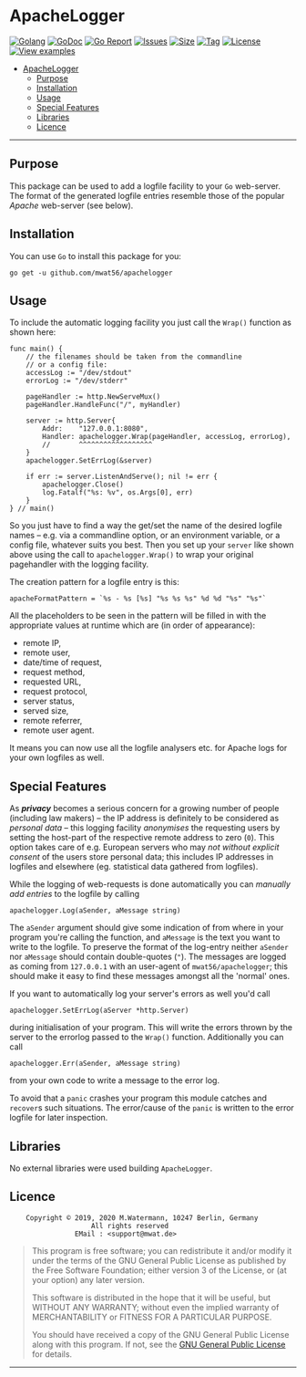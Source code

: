# ApacheLogger

[![Golang](https://img.shields.io/badge/Language-Go-green.svg)](https://golang.org/)
[![GoDoc](https://godoc.org/github.com/mwat56/apachelogger?status.svg)](https://godoc.org/github.com/mwat56/apachelogger/)
[![Go Report](https://goreportcard.com/badge/github.com/mwat56/apachelogger)](https://goreportcard.com/report/github.com/mwat56/apachelogger)
[![Issues](https://img.shields.io/github/issues/mwat56/apachelogger.svg)](https://github.com/mwat56/apachelogger/issues?q=is%3Aopen+is%3Aissue)
[![Size](https://img.shields.io/github/repo-size/mwat56/apachelogger.svg)](https://github.com/mwat56/apachelogger/)
[![Tag](https://img.shields.io/github/tag/mwat56/apachelogger.svg)](https://github.com/mwat56/apachelogger/tags)
[![License](https://img.shields.io/github/license/mwat56/apachelogger.svg)](https://github.com/mwat56/apachelogger/blob/main/LICENSE)
[![View examples](https://img.shields.io/badge/learn%20by-examples-0077b3.svg)](https://github.com/mwat56/apachelogger/blob/main/cmd/demo.go)

- [ApacheLogger](#apachelogger)
	- [Purpose](#purpose)
	- [Installation](#installation)
	- [Usage](#usage)
	- [Special Features](#special-features)
	- [Libraries](#libraries)
	- [Licence](#licence)

----

## Purpose

This package can be used to add a logfile facility to your `Go` web-server.
The format of the generated logfile entries resemble those of the popular _Apache_ web-server (see below).

## Installation

You can use `Go` to install this package for you:

    go get -u github.com/mwat56/apachelogger

## Usage

To include the automatic logging facility you just call the `Wrap()` function as shown here:

	func main() {
		// the filenames should be taken from the commandline
		// or a config file:
		accessLog := "/dev/stdout"
		errorLog := "/dev/stderr"

		pageHandler := http.NewServeMux()
		pageHandler.HandleFunc("/", myHandler)

		server := http.Server{
			Addr:    "127.0.0.1:8080",
			Handler: apachelogger.Wrap(pageHandler, accessLog, errorLog),
			//       ^^^^^^^^^^^^^^^^^^
		}
		apachelogger.SetErrLog(&server)

		if err := server.ListenAndServe(); nil != err {
			apachelogger.Close()
			log.Fatalf("%s: %v", os.Args[0], err)
		}
	} // main()

So you just have to find a way the get/set the name of the desired logfile names – e.g. via a commandline option, or an environment variable, or a config file, whatever suits you best.
Then you set up your `server` like shown above using the call to `apachelogger.Wrap()` to wrap your original pagehandler with the logging facility.

The creation pattern for a logfile entry is this:

	apacheFormatPattern = `%s - %s [%s] "%s %s %s" %d %d "%s" "%s"`

All the placeholders to be seen in the pattern will be filled in with the appropriate values at runtime which are (in order of appearance):

* remote IP,
* remote user,
* date/time of request,
* request method,
* requested URL,
* request protocol,
* server status,
* served size,
* remote referrer,
* remote user agent.

It means you can now use all the logfile analysers etc. for Apache logs for your own logfiles as well.

## Special Features

As _**privacy**_ becomes a serious concern for a growing number of people (including law makers) – the IP address is definitely to be considered as _personal data_ – this logging facility _anonymises_ the requesting users by setting the host-part of the respective remote address to zero (`0`).
This option takes care of e.g. European servers who may _not without explicit consent_ of the users store personal data; this includes IP addresses in logfiles and elsewhere (eg. statistical data gathered from logfiles).

While the logging of web-requests is done automatically you can _manually add entries_ to the logfile by calling

    apachelogger.Log(aSender, aMessage string)

The `aSender` argument should give some indication of from where in your program you're calling the function, and `aMessage` is the text you want to write to the logfile.
To preserve the format of the log-entry neither `aSender` nor `aMessage` should contain double-quotes (`"`).
The messages are logged as coming from `127.0.0.1` with an user-agent of `mwat56/apachelogger`; this should make it easy to find these messages amongst all the 'normal' ones.

If you want to automatically log your server's errors as well you'd call

	apachelogger.SetErrLog(aServer *http.Server)

during initialisation of your program.
This will write the errors thrown by the server to the errorlog passed to the `Wrap()` function.
Additionally you can call

    apachelogger.Err(aSender, aMessage string)

from your own code to write a message to the error log.

To avoid that a `panic` crashes your program this module catches and `recover`s such situations.
The error/cause of the `panic` is written to the error logfile for later inspection.

## Libraries

No external libraries were used building `ApacheLogger`.

## Licence

        Copyright © 2019, 2020 M.Watermann, 10247 Berlin, Germany
                        All rights reserved
                    EMail : <support@mwat.de>

> This program is free software; you can redistribute it and/or modify it under the terms of the GNU General Public License as published by the Free Software Foundation; either version 3 of the License, or (at your option) any later version.
>
> This software is distributed in the hope that it will be useful, but WITHOUT ANY WARRANTY; without even the implied warranty of MERCHANTABILITY or FITNESS FOR A PARTICULAR PURPOSE.
>
> You should have received a copy of the GNU General Public License along with this program. If not, see the [GNU General Public License](http://www.gnu.org/licenses/gpl.html) for details.

----
